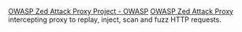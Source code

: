 
[OWASP Zed Attack Proxy Project - OWASP](https://wiki.owasp.org/index.php/OWASP_Zed_Attack_Proxy_Project)
[OWASP Zed Attack Proxy](https://www.owasp.org/index.php/OWASP_Zed_Attack_Proxy_Project)
intercepting proxy to replay, inject, scan and fuzz HTTP requests.
